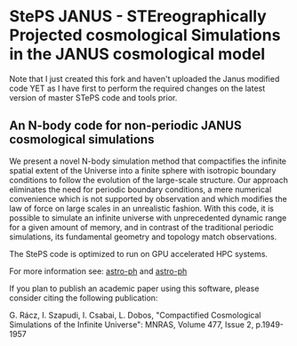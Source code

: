 # StePS JANUS - STEreographically Projected cosmological Simulations in the JANUS cosmological model

Note that I just created this fork and haven't uploaded the Janus modified code YET as I have first to perform the required changes on the latest version of master STePS code and tools prior.
## An N-body code for non-periodic JANUS cosmological simulations

We present a novel N-body simulation method that compactifies the infinite spatial extent of the Universe into a finite sphere with isotropic boundary conditions to follow the evolution of the large-scale structure. Our approach eliminates the need for periodic boundary conditions, a mere numerical convenience which is not supported by observation and which modifies the law of force on large scales in an unrealistic fashion. With this code, it is possible to simulate an infinite universe with unprecedented dynamic range for a given amount of memory, and in contrast of the traditional periodic simulations, its fundamental geometry and topology match observations.

The StePS code is optimized to run on GPU accelerated HPC systems.

For more information see: [astro-ph](https://arxiv.org/abs/1711.04959) and [astro-ph](https://arxiv.org/abs/1811.05903)

If you plan to publish an academic paper using this software, please consider citing the following publication:

G. Rácz, I. Szapudi, I. Csabai, L. Dobos, "Compactified Cosmological Simulations of the Infinite Universe": MNRAS, Volume 477, Issue 2, p.1949-1957
